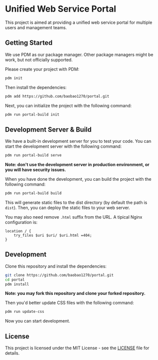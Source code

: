 # Unified Web Service Portal

This project is aimed at providing a unified web service portal for multiple users and management teams.

## Getting Started
We use PDM as our package manager. Other package managers might be work, but not officially supported.

Please create your project with PDM:
```bash
pdm init
```

Then install the dependencies:
```bash
pdm add https://github.com/baobao1270/portal.git
```

Next, you can initialize the project with the following command:
```bash
pdm run portal-build init
```

## Development Server & Build
We have a built-in development server for you to test your code. You can start the development server with the following command:
```bash
pdm run portal-build serve
```

**Note: don't use the development server in production environment, or you will have security issues.**

When you have done the development, you can build the project with the following command:
```bash
pdm run portal-build build
```

This will generate static files to the dist directory (by default the path is `dist`). Then, you can deploy the static files to your web server.

You may also need remove `.html` suffix from the URL. A tipical Nginx configuration is:

```nginx
location / {
    try_files $uri $uri/ $uri.html =404;
}
```

## Development
Clone this repository and install the dependencies:
```bash
git clone https://github.com/baobao1270/portal.git
cd portal
pdm install
```

**Note: you may fork this repository and clone your forked repository.**

Then you'd better update CSS files with the following command:
```bash
pdm run update-css
```

Now you can start development.

## License
This project is licensed under the MIT License - see the [LICENSE](LICENSE) file for details.
